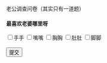<html>
<head>
   <p>老公调查问卷（其实只有一道题）</p>
</head>
<body>
    <h4>最喜欢老婆哪里呀</h4>
    <input type="checkbox" value="手手"/>手手
    <input type="checkbox" value="嘴嘴"/>嘴嘴
    <input type="checkbox" value="胸胸"/>胸胸
    <input type="checkbox" value="肚肚"/>肚肚
    <input type="checkbox" value="脚脚"/>脚脚
    <br>
    <br>
<button>提交</button>
</body>
</html>
